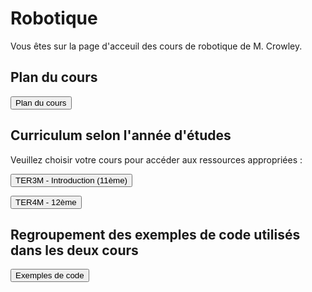 # Robotique

Vous êtes sur la page d'acceuil des cours de robotique de M. Crowley.

<div class='tile-box'>

<div markdown='1'>

## Plan du cours

<button onclick="window.open('https://docs.google.com/document/d/1C5_f4FpCBXNkKksuClrtVMqrlMOFER3Ngo_2qFEpZLM/view', '_blank')">Plan du cours</button>

</div>

<div markdown="1">

## Curriculum selon l'année d'études

Veuillez choisir votre cours pour accéder aux ressources appropriées :

<button onclick="window.location.href='./accueil3M'"> TER3M - Introduction (11ème) </button>

<button onclick="window.location.href='./accueil4M'"> TER4M - 12ème </button>

</div>

<div markdown='1'>

## Regroupement des exemples de code utilisés dans les deux cours

<button onclick="window.location.href='./assets/code/code_samples'"> Exemples de code </button>

</div>

</div>
